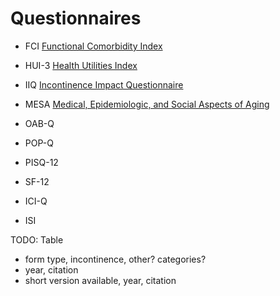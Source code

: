# Questionnaires #

- FCI [Functional Comorbidity Index](FCI/readme.md)
- HUI-3 [Health Utilities Index](HUI3/readme.md)
- IIQ [Incontinence Impact Questionnaire](IIQ/readme.md)
- MESA [Medical, Epidemiologic, and Social Aspects of Aging](MESA/readme.md)
- OAB-Q
- POP-Q
- PISQ-12
- SF-12

- ICI-Q
- ISI []()

TODO: Table
- form type, incontinence, other? categories?
- year, citation
- short version available, year, citation